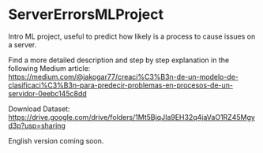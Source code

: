 # ServerErrorsMLProject
Intro ML project, useful to predict how likely is a process to cause issues on a server.

Find a more detailed description and step by step explanation in the following Medium article:
https://medium.com/@jakogar77/creaci%C3%B3n-de-un-modelo-de-clasificaci%C3%B3n-para-predecir-problemas-en-procesos-de-un-servidor-0eebc145c8dd

Download Dataset:
https://drive.google.com/drive/folders/1Mt5BjqJIa9EH32q4jaVaO1RZ45Mgyd3p?usp=sharing

English version coming soon.

